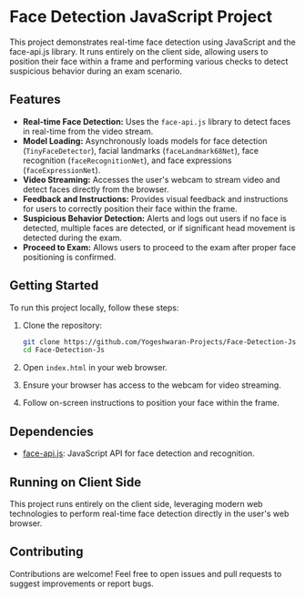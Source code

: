 

# Face Detection JavaScript Project

This project demonstrates real-time face detection using JavaScript and the face-api.js library. It runs entirely on the client side, allowing users to position their face within a frame and performing various checks to detect suspicious behavior during an exam scenario.

## Features

- **Real-time Face Detection:** Uses the `face-api.js` library to detect faces in real-time from the video stream.
- **Model Loading:** Asynchronously loads models for face detection (`TinyFaceDetector`), facial landmarks (`faceLandmark68Net`), face recognition (`faceRecognitionNet`), and face expressions (`faceExpressionNet`).
- **Video Streaming:** Accesses the user's webcam to stream video and detect faces directly from the browser.
- **Feedback and Instructions:** Provides visual feedback and instructions for users to correctly position their face within the frame.
- **Suspicious Behavior Detection:** Alerts and logs out users if no face is detected, multiple faces are detected, or if significant head movement is detected during the exam.
- **Proceed to Exam:** Allows users to proceed to the exam after proper face positioning is confirmed.

## Getting Started

To run this project locally, follow these steps:

1. Clone the repository:

   ```bash
   git clone https://github.com/Yogeshwaran-Projects/Face-Detection-Js.git
   cd Face-Detection-Js
   ```

2. Open `index.html` in your web browser.

3. Ensure your browser has access to the webcam for video streaming.

4. Follow on-screen instructions to position your face within the frame.

## Dependencies

- [face-api.js](https://github.com/justadudewhohacks/face-api.js): JavaScript API for face detection and recognition.

## Running on Client Side

This project runs entirely on the client side, leveraging modern web technologies to perform real-time face detection directly in the user's web browser.

## Contributing

Contributions are welcome! Feel free to open issues and pull requests to suggest improvements or report bugs.

